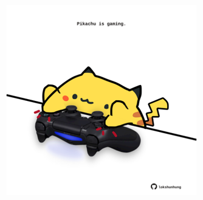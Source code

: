 <!-- built at 30/03/2024, 09:00:40 UTC -->
<p align="center">
  <img width="500" height="500" src="./ReadmeImage.svg">
</p>
